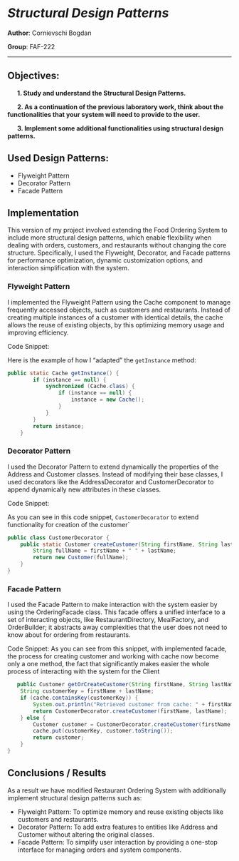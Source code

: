 # *Structural Design Patterns*

**Author**: Cornievschi Bogdan

**Group**: FAF-222

----

## Objectives:
&ensp; &ensp; __1. Study and understand the Structural Design Patterns.__

&ensp; &ensp; __2. As a continuation of the previous laboratory work, think about the functionalities that your system will need to provide to the user.__

&ensp; &ensp; __3. Implement some additional functionalities using structural design patterns.__

## Used Design Patterns:

* Flyweight Pattern
* Decorator Pattern
* Facade Pattern

## Implementation

This version of my project involved extending the Food Ordering System to include more structural design patterns, which enable flexibility when dealing with orders, customers, and restaurants without changing the core structure. Specifically, I used the Flyweight, Decorator, and Facade patterns for performance optimization, dynamic customization options, and interaction simplification with the system.

### Flyweight Pattern

I implemented the Flyweight Pattern using the Cache component to manage frequently accessed objects, such as customers and restaurants. Instead of creating multiple instances of a customer with identical details, the cache allows the reuse of existing objects, by this optimizing memory usage and improving efficiency.

Code Snippet:

Here is the example of how I “adapted” the `getInstance` method:

```java
public static Cache getInstance() {
        if (instance == null) {
            synchronized (Cache.class) {
                if (instance == null) {
                    instance = new Cache();
                }
            }
        }
        return instance;
    }
```

### Decorator Pattern

I used the Decorator Pattern to extend dynamically the properties of the Address and Customer classes. Instead of modifying their base classes, I used decorators like the AddressDecorator and CustomerDecorator to append dynamically new attributes in these classes.

Code Snippet:

As you can see in this code snippet, `CustomerDecorator` to extend functionality for creation of the customer`

```java
public class CustomerDecorator {
    public static Customer createCustomer(String firstName, String lastName) {
        String fullName = firstName + " " + lastName;
        return new Customer(fullName);
    }
}

```


### Facade Pattern

I used the Facade Pattern to make interaction with the system easier by using the OrderingFacade class. This facade offers a unified interface to a set of interacting objects, like RestaurantDirectory, MealFactory, and OrderBuilder; it abstracts away complexities that the user does not need to know about for ordering from restaurants.

Code Snippet:
As you can see from this snippet, with implemented facade, the process for creating customer and working with cache now become only a one method, the fact that significantly makes easier the whole process of interacting with the system for the Client
```java
   public Customer getOrCreateCustomer(String firstName, String lastName) {
    String customerKey = firstName + lastName;
    if (cache.containsKey(customerKey)) {
        System.out.println("Retrieved customer from cache: " + firstName + " " + lastName);
        return CustomerDecorator.createCustomer(firstName, lastName);
    } else {
        Customer customer = CustomerDecorator.createCustomer(firstName, lastName);
        cache.put(customerKey, customer.toString());
        return customer;
    }
}
```

## Conclusions / Results

As a result we have modified Restaurant Ordering System with additionally implement structural design patterns such as:
* Flyweight Pattern: To optimize memory and reuse existing objects like customers and restaurants.
* Decorator Pattern: To add extra features to entities like Address and Customer without altering the original classes.
* Facade Pattern: To simplify user interaction by providing a one-stop interface for managing orders and system components.